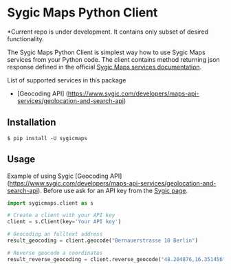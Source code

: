 # Sygic Maps Python Client

*Current repo is under development. It contains only subset of desired functionality.

The Sygic Maps Python Client is simplest way how to use Sygic Maps services from your Python code. The client contains method returning json response defined in the official [Sygic Maps services documentation](https://www.sygic.com/developers/maps-api-services/introduction).   

List of supported services in this package

- [Geocoding API] (https://www.sygic.com/developers/maps-api-services/geolocation-and-search-api)

## Installation

    $ pip install -U sygicmaps
    
## Usage

Example of using Sygic [Geocoding API] (https://www.sygic.com/developers/maps-api-services/geolocation-and-search-api). Before use ask for an API key from the [Sygic page](http://www.sygic.com/business/request-sygic-maps-trial-api-key).

```python
import sygicmaps.client as s 

# Create a client with your API key 
client = s.Client(key='Your API key')

# Geocoding an fulltext address
result_geocoding = client.geocode("Bernauerstrasse 10 Berlin")

# Reverse geocode a coordinates
result_reverse_geocoding = client.reverse_geocode("48.204876,16.351456")

